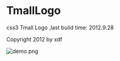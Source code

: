 TmallLogo
=========

css3 Tmall Logo ,last build time: 2012.9.28

Copyright 2012 by xdf

![demo.png](demo)
